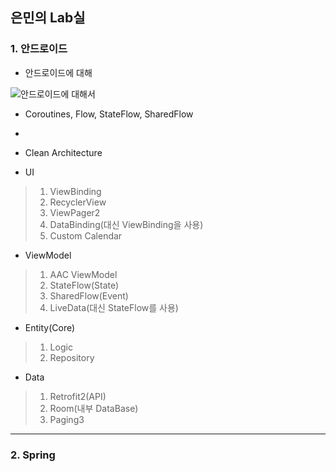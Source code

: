 ## 은민의 Lab실

### 1. 안드로이드

* 안드로이드에 대해

![안드로이드에 대해서](https://user-images.githubusercontent.com/88996022/144438024-af55c948-a089-49c8-a0c3-46fc75921571.png)

*  Coroutines, Flow, StateFlow, SharedFlow

*  [MVVM]: https://github.com/sincere-eunmin/mvvm

*  Clean Architecture

* UI

> 1. ViewBinding
> 2. RecyclerView
> 3. ViewPager2
> 4. DataBinding(대신 ViewBinding을 사용)
> 5. Custom Calendar

*  ViewModel

> 1. AAC ViewModel
> 2. StateFlow(State)
> 3. SharedFlow(Event)
> 4. LiveData(대신 StateFlow를 사용)

* Entity(Core)

> 1. Logic
> 2. Repository

* Data

> 1. Retrofit2(API)
> 2. Room(내부 DataBase)
> 3. Paging3

* * * 

### 2. Spring

